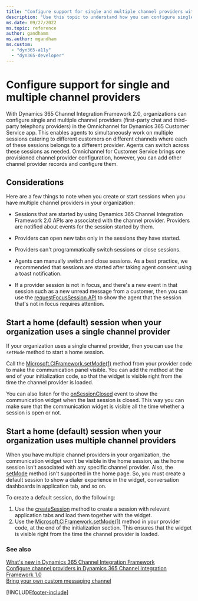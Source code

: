 ```yaml
---
title: "Configure support for single and multiple channel providers with Dynamics 365 Channel Integration Framework 2.0 | MicrosoftDocs"
description: "Use this topic to understand how you can configure single and multiple channel providers in Omnichannel for Customer Service using Dynamics 365 Channel Integration Framework 2.0."
ms.date: 09/27/2022
ms.topic: reference
author: gandhamm
ms.author: mgandham
ms.custom: 
  - "dyn365-a11y"
  - "dyn365-developer"
---
```


# Configure support for single and multiple channel providers

With Dynamics 365 Channel Integration Framework 2.0, organizations can configure single and multiple channel providers (first-party chat and third-party telephony providers) in the Omnichannel for Dynamics 365 Customer Service app. This enables agents to simultaneously work on multiple sessions catering to different customers on different channels where each of these sessions belongs to a different provider. Agents can switch across these sessions as needed. Omnichannel for Customer Service brings one provisioned channel provider configuration, however, you can add other channel provider records and configure them. 

## Considerations

Here are a few things to note when you create or start sessions when you have multiple channel providers in your organization:

- Sessions that are started by using Dynamics 365 Channel Integration Framework 2.0 APIs are associated with the channel provider. Providers are notified about events for the session started by them.

- Providers can open new tabs only in the sessions they have started.

- Providers can't programmatically switch sessions or close sessions. 

- Agents can manually switch and close sessions. As a best practice, we recommended that sessions are started after taking agent consent using a toast notification.

- If a provider session is not in focus, and there's a new event in that session such as a new unread message from a customer, then you can use the [requestFocusSession API](../develop/reference/microsoft-ciframework/requestfocussession.md) to show the agent that the session that's not in focus requires attention.

## Start a home (default) session when your organization uses a single channel provider

If your organization uses a single channel provider, then you can use the `setMode` method to start a home session.

Call the [Microsoft.CIFramework.setMode(1)](../develop/reference/microsoft-ciframework/setMode.md) method from your provider code to make the communication panel visible. You can add the method at the end of your initialization code, so that the widget is visible right from the time the channel provider is loaded. 

You can also listen for the [onSessionClosed](../develop/reference/events/onSessionClosed.md) event to show the communication widget when the last session is closed. This way you can make sure that the communication widget is visible all the time whether a session is open or not.

## Start a home (default) session when your organization uses multiple channel providers

When you have multiple channel providers in your organization, the communication widget won't be visible in the home session, as the home session isn't associated with any specific channel provider. Also, the [setMode](../develop/reference/microsoft-ciframework/setMode.md) method isn't supported in the home page. So, you must create a default session to show a dialer experience in the widget, conversation dashboards in application tab, and so on. 

To create a default session, do the following:
1. Use the [createSession](../develop/reference/microsoft-ciframework/createsession.md) method to create a session with relevant application tabs and load them together with the widget.
2. Use the [Microsoft.CIFramework.setMode(1)](../develop/reference/microsoft-ciframework/setMode.md) method in your provider code, at the end of the initialization section. This ensures that the widget is visible right from the time the channel provider is loaded.



### See also

[What's new in Dynamics 365 Channel Integration Framework](../../whats-new-channel-integration-framework.md)  
[Configure channel providers in Dynamics 365 Channel Integration Framework 1.0](../../v1/administer/configure-channel-provider-channel-integration-framework.md)  
[Bring your own custom messaging channel](../../../customer-service/develop/bring-your-own-channel.md)  


[!INCLUDE[footer-include](../../../includes/footer-banner.md)]
